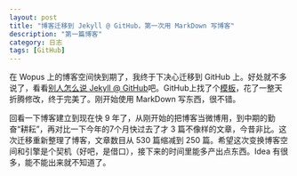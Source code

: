 ```yaml
---
layout: post
title: "博客迁移到 Jekyll @ GitHub，第一次用 MarkDown 写博客"
description: "第一篇博客"
category: 日志
tags: [GitHub]
---
```


在 Wopus 上的博客空间快到期了，我终于下决心迁移到 GitHub 上。好处就不多说了，看看[别人怎么说 Jekyll @ GitHub](http://www.besteric.com/2013/05/08/migrate-wordpress-to-jekyll/)吧。GitHub上找了个[模板](http://webfrogs.me/2012/12/20/use-jekyll/)，花了一整天折腾修改，终于完美了。刚开始使用 MarkDown 写东西，很不错。

回看一下博客建立到现在快 9 年了，从刚开始的把博客当微博用，到中期的勤奋“耕耘”，再对比一下今年的7个月快过去了才 3 篇不像样的文章，今昔非比。这次迁移重新整理了博客，文章数目从 530 篇缩减到 250 篇。希望这次变换博客空间和引擎是个契机（好吧，是借口），接下来的时间里能多产出点东西。Idea 有很多，能不能出来就不知道了。
